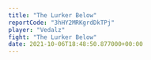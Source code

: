 ```yaml
---
title: "The Lurker Below"
reportCode: "3hHY2MRKgrdDkTPj"
player: "Vedalz"
fight: "The Lurker Below"
date: 2021-10-06T18:48:50.877000+00:00
---
```

